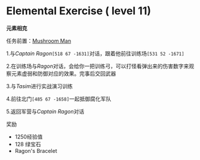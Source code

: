 # Elemental Exercise ( level 11)
**元素相克**

任务前置：[Mushroom Man](/WynncraftCNguide/quests/lvl1-10/level%206%20-%20Mushroom%20Man.html)

1.与*Captain Ragon*`[518 67 -1631]`对话，跟着他前往训练场`[531 52 -1671]`

2.在训练场与*Ragon*对话，会给你一把训练弓，可以打怪看弹出来的伤害数字来观察元素虚弱和防御对应的效果。完事后交回武器

3.与*Tasim*进行实战演习训练

4.前往北门`[485 67 -1658]`一起抵御腐化军队

5.返回军营与*Captain Ragon*对话

奖励

+ 1250经验值 
+ 128 绿宝石
+ Ragon's Bracelet
